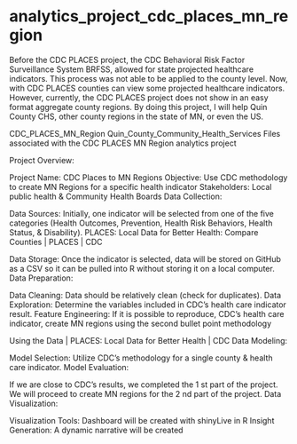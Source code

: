 # analytics_project_cdc_places_mn_region

Before the CDC PLACES project, the CDC Behavioral Risk Factor Surveillance System BRFSS, allowed for state projected healthcare indicators. This process was not able to be applied to the county level. Now, with CDC PLACES counties can view some projected healthcare indicators. However, currently, the CDC PLACES project does not show in an easy format aggregate county regions. By doing this project, I will help Quin County CHS, other county regions in the state of MN, or even the US.

CDC_PLACES_MN_Region Quin_County_Community_Health_Services Files associated with the CDC PLACES MN Region analytics project

Project Overview:

Project Name: CDC Places to MN Regions
Objective: Use CDC methodology to create MN Regions for a specific health indicator
Stakeholders: Local public health & Community Health Boards
Data Collection:

Data Sources: Initially, one indicator will be selected from one of the five categories (Health Outcomes, Prevention, Health Risk Behaviors, Health Status, & Disability).
PLACES: Local Data for Better Health: Compare Counties | PLACES | CDC

Data Storage: Once the indicator is selected, data will be stored on GitHub as a CSV so it can be pulled into R without storing it on a local computer.
Data Preparation:

Data Cleaning: Data should be relatively clean (check for duplicates).
Data Exploration: Determine the variables included in CDC’s health care indicator result.
Feature Engineering: If it is possible to reproduce, CDC’s health care indicator, create MN regions using the second bullet point methodology

Using the Data | PLACES: Local Data for Better Health | CDC
Data Modeling:

Model Selection: Utilize CDC’s methodology for a single county & health care indicator.
Model Evaluation:

If we are close to CDC’s results, we completed the 1 st part of the project.
We will proceed to create MN regions for the 2 nd part of the project.
Data Visualization:

Visualization Tools: Dashboard will be created with shinyLive in R
Insight Generation: A dynamic narrative will be created
